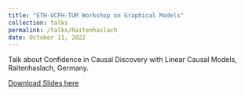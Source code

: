 ```yaml
---
title: "ETH-UCPH-TUM Workshop on Graphical Models"
collection: talks
permalink: /talks/Raitenhaslach
date: October 11, 2022
---
```


Talk about Confidence in Causal Discovery with Linear Causal Models, Raitenhaslach, Germany.

[Download Slides here](https://wiki.tum.de/display/mathstat/ETH-UCPH-TUM+Workshop+on+Graphical+Models)
